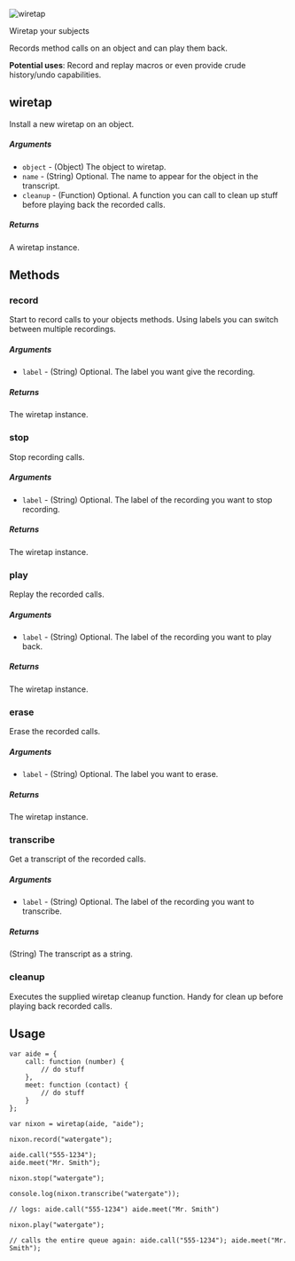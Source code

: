 ![wiretap](http://dev.phloe.net/wiretap/img/logotype.png)


Wiretap your subjects

Records method calls on an object and can play them back.

**Potential uses**: Record and replay macros or even provide crude history/undo capabilities.

## wiretap
Install a new wiretap on an object.

##### Arguments
* `object` - (Object) The object to wiretap.
* `name` - (String) Optional. The name to appear for the object in the transcript.
* `cleanup` - (Function) Optional. A function you can call to clean up stuff before playing back the recorded calls.

##### Returns
A wiretap instance.
	
## Methods

### record
Start to record calls to your objects methods. Using labels you can switch between multiple recordings.

##### Arguments
* `label` - (String) Optional. The label you want give the recording.

##### Returns
The wiretap instance.

### stop
Stop recording calls.

##### Arguments
* `label` - (String) Optional. The label of the recording you want to stop recording.

##### Returns
The wiretap instance.

### play
Replay the recorded calls.

##### Arguments
* `label` - (String) Optional. The label of the recording you want to play back.

##### Returns
The wiretap instance.

### erase
Erase the recorded calls.
##### Arguments
* `label` - (String) Optional. The label you want to erase.

##### Returns
The wiretap instance.

### transcribe
Get a transcript of the recorded calls.

##### Arguments
* `label` - (String) Optional. The label of the recording you want to transcribe.

##### Returns
(String) The transcript as a string.

### cleanup
Executes the supplied wiretap cleanup function. Handy for clean up before playing back recorded calls.


## Usage
	var aide = {
		call: function (number) {
			// do stuff
		},
		meet: function (contact) {
			// do stuff
		}
	};
	
	var nixon = wiretap(aide, "aide");
	
	nixon.record("watergate");
	
	aide.call("555-1234");
	aide.meet("Mr. Smith");
	
	nixon.stop("watergate");
	
	console.log(nixon.transcribe("watergate"));
	
	// logs: aide.call("555-1234") aide.meet("Mr. Smith")
	
	nixon.play("watergate");
	
	// calls the entire queue again: aide.call("555-1234"); aide.meet("Mr. Smith");

